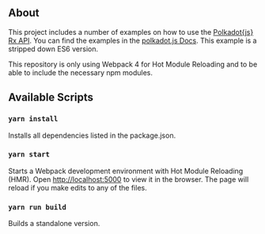 ## About
This project includes a number of examples on how to use the [Polkadot{js} Rx API](https://polkadot.js.org/api/api/classes/_rx_index_.apirx.html). You can find the examples in the [polkadot.js Docs](https://polkadot.js.org/api/examples/rx/).
This example is a stripped down ES6 version.

This repository is only using Webpack 4 for Hot Module Reloading and to be able to include the necessary npm modules.

## Available Scripts

### `yarn install`
Installs all dependencies listed in the package.json.

### `yarn start`
Starts a Webpack development environment with Hot Module Reloading (HMR).
Open [http://localhost:5000](http://localhost:5000) to view it in the browser.
The page will reload if you make edits to any of the files.

### `yarn run build`
Builds a standalone version.
